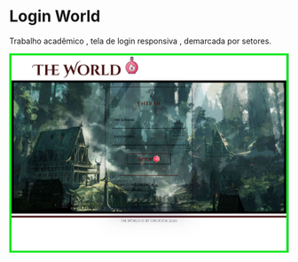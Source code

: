 # Login World

Trabalho acadêmico , tela de login responsiva , demarcada por setores.


![preview](https://github.com/FortunatoRoncholeta/Projetinhos/blob/main/Login-World/site.png)
